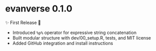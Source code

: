# evanverse 0.1.0

✨ First Release 🎉

- Introduced `%p%` operator for expressive string concatenation
- Built modular structure with dev/00_setup.R, tests, and MIT license
- Added GitHub integration and install instructions
